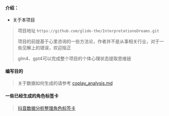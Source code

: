 
#### 介绍：
- 关于本项目
 
> 项目地址 `https://github.com/glide-the/InterpretationoDreams.git`
> 
> 项目的前提基于心里咨询的一些方法论，作者并不是从事相关行业，对于一些见解上的错误，欢迎指正
> 
> glm4、gpt4可以完成整个项目的个体心理状态提取思维链 
>

#### 编写目的
> 关于数据如何生成的请参考 [coplay_analysis.md](coplay_analysis.md)
 

#### 一些已经生成的角色标签卡

> [抖音数据分析整理角色标签卡](docs%2FREADME.md)